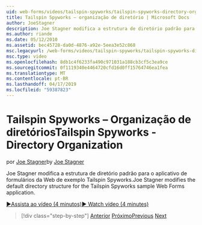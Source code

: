 ```yaml
---
uid: web-forms/videos/tailspin-spyworks/tailspin-spyworks-directory-organization
title: Tailspin Spyworks – organização de diretório | Microsoft Docs
author: JoeStagner
description: Joe Stagner modifica a estrutura de diretório padrão para o aplicativo de formulários da Web de exemplo Tailspin Spyworks.
ms.author: riande
ms.date: 05/12/2010
ms.assetid: bec45728-da0d-4876-a92e-5eea3e52c868
msc.legacyurl: /web-forms/videos/tailspin-spyworks/tailspin-spyworks-directory-organization
msc.type: video
ms.openlocfilehash: 8db1c4f6233fa490c971031a188cb3cf5c3ea9ce
ms.sourcegitcommit: 0f1119340e4464720cfd16d0ff15764746ea1fea
ms.translationtype: MT
ms.contentlocale: pt-BR
ms.lasthandoff: 04/17/2019
ms.locfileid: "59387823"
---
```

# <a name="tailspin-spyworks---directory-organization"></a><span data-ttu-id="5da95-103">Tailspin Spyworks – Organização de diretórios</span><span class="sxs-lookup"><span data-stu-id="5da95-103">Tailspin Spyworks - Directory Organization</span></span>

<span data-ttu-id="5da95-104">por [Joe Stagner](https://github.com/JoeStagner)</span><span class="sxs-lookup"><span data-stu-id="5da95-104">by [Joe Stagner](https://github.com/JoeStagner)</span></span>

<span data-ttu-id="5da95-105">Joe Stagner modifica a estrutura de diretório padrão para o aplicativo de formulários da Web de exemplo Tailspin Spyworks.</span><span class="sxs-lookup"><span data-stu-id="5da95-105">Joe Stagner modifies the default directory structure for the Tailspin Spyworks sample Web Forms application.</span></span>

[<span data-ttu-id="5da95-106">&#9654;Assista ao vídeo (4 minutos)</span><span class="sxs-lookup"><span data-stu-id="5da95-106">&#9654; Watch video (4 minutes)</span></span>](https://channel9.msdn.com/Blogs/ASP-NET-Site-Videos/tailspin-spyworks-directory-organization)

> [!div class="step-by-step"]
> <span data-ttu-id="5da95-107">[Anterior](tailspin-spyworks-intro-ui-and-edm.md)
> [Próximo](tailspin-spyworks-category-menu.md)</span><span class="sxs-lookup"><span data-stu-id="5da95-107">[Previous](tailspin-spyworks-intro-ui-and-edm.md)
[Next](tailspin-spyworks-category-menu.md)</span></span>
